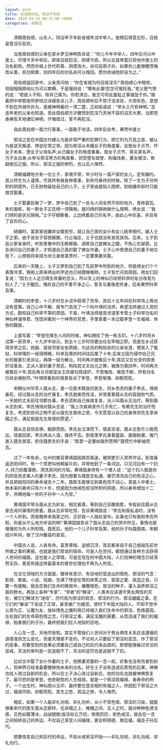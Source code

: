 ```yaml
---
layout: post
title: 犯淫削功名，改过不为迟
date: 2018-03-24 08:31:00 +0800
categories: 戒邪淫
---
```


　　清朝周伯顺，山东人，同治甲子年赴省城考试中举人。放榜后得意忘形，召妓姿意淫乐狂欢。
　　当夜周伯顺的父亲在家乡梦见神明告诉说：“你儿今年中举人，四年后可以中進士。可惜今天中举后，即夜召妓犯淫，阴德亏损，所以文昌帝君已将他中進士的功名削除。然而你祖上世代积善，阴德浩大，尚可庇荫子孙，如果你儿能够醒悟悔改从善，将功赎罪，则四年后的功名尚可以挽回。愿你劝诫他好自为之。”
　　周伯顺返回家中，父亲责问他：“你在省城为何召妓淫乐!”周伯顺心中暗惊，但因相隔两地以为可以欺瞒，于是强辩说：“哪有此事!您怎可冤枉我。”老父更气愤的说：“若欲人不知，除非己莫为。你若清白，我怎可将此羞耻之事强加于你。”接着把中举那夜所梦经过详细告诉儿子，周伯顺听后不禁汗流浃背，大惊失色，意想不到在外胡作非为，竟被神明看的一清二楚，正如俗语说：“举头三尺有神明。”且连年老的父亲也知道。至此周伯顺方才醒悟到犯淫乃天地不容的滔天大罪，当即焚香祷告天地诸位神明，忏悔改过，誓不再犯淫。
　　自此周伯顺一面力行善事，一面勤于攻读，四年后会考，果然中進士
　　邪淫之恶在中国古代被认为是非常严重的犯罪行为，把它列为万恶之首，被认为是逆天叛道、悖逆伦常之举。因为邪淫从未婚女子的角度看，会毁女子贞节、坏女子未来、堕女子父母名声;从已婚女子的角度看看，毁女子贞节、辱夫家名声，污子女出身;从参与邪淫男方的角度看，则受堕名毁誉、削福伐寿，妻女被淫，断嗣绝后之报。所以，邪淫之报的惨烈，也让后人悚然。
　　清朝福建地方有一位士子，家境平常，年少时与一富户家的女儿，定有婚约。其父终生为人谨慎，尽其所有做各种善事，到命尽寿终的时候，除了一生为子孙所积的阴德外，已无财物留给自己的儿子。士子家由是陷入困顿，到结婚年龄时只能借贷娶妻。
　　士子娶妻前做了一梦，梦中自己到了一处与人间全然不同的地方，青砖碧瓦、朱栏画栋，有一群女子正在绣一领锦袍，就问绣的锦袍做什么用啊，绣女说：“我们绣的是状元锦袍。”士子仔细察看，上边绣着自己的名字，由此心中欢喜，并且有了自负的心。
　　结婚时，富家家翁嫌弃女婿贫穷，就让自己家的女仆和女儿桃李相代，嫁入士子之家。由于该女子容貌婉娩、行止端庄，士子也就没有发现其伪。后来，士子到岳父家省亲时，听到里巷中的无赖揶揄、调笑自己是婢女之婿，不免心生疑窦。比及询问自己的妻子，才知道自己真的娶了婢女作妻。士子心中愤懑自己的妻子地位低下，心想我将来成为状元身居富贵时，一定要换妻另娶。
　　后来的一天晚上，士子又梦到自己到了先前梦中所到的地方，但是绣女们个个表情冷漠，锦袍上原来绣出的字迹也已经模糊难辨。士子急忙问其原因，绣女们回复说：“因为士人近日萌生弃妻的念头，所以天上的神仙已经把科举的名分改易为别人了。”士子醒后，愧疚自己的不善不净之心，誓言与妻偕老终身，后来果然科举及第。
　　清朝时的李登，十八岁时在乡试中获得了贡举，其后十五年间在科举场上再也没有登第。自己心中不解，就专门去找了一个叫叶靖的法师，希望法师通过入冥的方式，勘知自己科举不第的原因。于是，叶靖法师就恳求道家专管士子科举功名的神仙梓潼帝君，恍惚间看到一个神界的官吏，手里拿着一本记载李登一生福禄、休咎的籍册。
　　上面写着：“李登在降生人间的时候，神仙赐给了他一枚玉印。十八岁时将乡试第一获贡举，十九岁中状元，到五十三岁时将要出任右宰相之职。但是在乡试获得贡举之后，觊觎、窥视邻家女张燕娘，为达目的构陷张的父亲张澄，使其入了冤狱，科举降阶一级得榜眼，科举及第的时间往后推了十年;后来又因为侵夺自己兄长的屋基引发诉讼，再降一级为解元，时间再次被推后十年;其后又在长安的邸舍奸淫善良、正派人家的妻子郑氏，构陷其丈夫白元之罪，被降为第四甲，时间再次被推后十年;其后再与邻居室女王庆娘勾搭成奸，不思悔改、做恶不断，所有功名已经全被削尽。”叶靖把看到的情景告诉了李登，李登惭愧、抑郁而死。
　　宋朝仪州华亭人聂从志，是一位医术精良的医生，同乡邑丞的妻子李氏，得病垂死，经过聂从志的治疗康复。李氏貌美而性淫，非常愛慕聂从志的容貌和气质。一天她的丈夫前往邻郡办事，李氏谎称自己疾病复发，派人叫聂从志治疗。等到聂从志到来，李氏悄悄对聂从志说：“我上次疾病发作几乎死亡，有赖先生的治疗而复生，考虑到世间之物不足以报先生救命之恩，今天愿意以自己的身体供先生享床榻之乐，满足我报先生厚德的愿望。”
　　聂从志且惊且惧，婉辞而拒。李氏女泣涕而下、情哀坚请，聂从志急忙小跑而出，径直回家。李氏再派人请，聂终不去。到夜里李氏身着盛装、面施粉黛，推门進入聂生居室，抓住聂医生的手说：“医君一定要如我所愿啊!”聂慌忙中断袖而去。
　　过了一年有余，仪州的推官黄靖国因病而昏迷，被阴吏引入冥界作证。到准备返还阳间时，有一个冥吏叫他稍留片刻，并带他到了一条河边。只见河边有一个妇人.持刀剖腹濯肠，清洗其间的污垢。黄靖国身傍有一个僧人说：“这个妇人就是你的同官邑丞某人的妻子李氏，因为想要与聂医生私通，被罚清洗自己的色淫之心，并且把她阳间的寿命减去十二年。聂医生能够见到美色而不动心，真是人中善士。他本来的寿命只有六十岁，但是因为他戒色拒淫所积的阴德，所以寿命增加十二岁，并赐他每一世的子孙中一人为官。”
　　黄靖国平常与聂从志为好友，相交甚善。等到自己苏醒病愈，专程前往聂从志家去询问事情的原委。聂从志非常吃惊，告诉黄靖国说：“李氏和我私语时，没有一个人听到。而夜晚奔来我家之时，正好我一人独处室中。此事也只有我和李氏所知，你是从什么地方听说的啊!”黄靖国就告诉了聂从志自己的冥中所见，事情也就慢慢的为外人所知晓。聂死后，他的一个儿子科举及第，他的孙子叫聂图南，宋朝绍兴年间，做了汉州雒县的县官。
　　中国古人说，人各有命。富贵卑贱、逆顺沉浮，其实都来自于自己或祖先前世所做之事的果报，也就是我们常说的宿命。可是人在世间，都想通过各种方法获得人世间的福报，这也是人之常情。可是在现在的中国大陆，人们信神的理念已经荡然无存，善恶有报这样最基本的普世伦理也不再为人所信。
　　在文化领域的方方面面，媒体有意识、有目地的营造出的情色、邪淫的气息：影视、歌曲、小说、戏曲，充满了悖逆伦常的床笫之欢、密室之愛、挑逗之音。只要一有接触，就会在我们生命的微观中，播撒情色、邪淫的种子，灌入滋养邪淫之苗的秽水。再加上各种“专家”、“学者”的“解读”，人类本应该遵守男女两性的天伦，被它们解读为“迷信”，历代视为邪淫的观念、邪淫的行为、邪淫龌龊之事，在它们的“解读”下变成了正常，甚至被广为推崇。使时下中国大陆的人，不知不觉中认邪为正、认魔为友，放纵情色之魔利用已经植入我们生命中的邪淫、色情基因，左右我们的生命萌色情之念，行邪淫之事，满足淫魔的需要，从而消减了我们的福禄，贻害我们的子孙，最终把我们拉入地狱的目地。
　　人心生一念，天地尽皆知。其实不管我们人世间对于男女两性关系应该遵循的道德准则怎么变化，但是天理是不变的。不论何人只要起了邪淫的恶念、作了邪淫的恶事，将要受到的恶果必须要自己或自己的后代来品尝的。即使能够躲过世法的惩戒，天法的审判是一定逃脱不了，天法的惩罚也是逃脱不了的。
　　比如文中娶了女仆作妻的士子，他换妻另娶的一念一起，好象也没有伤害到别人，但神界已经准备要撤掉他未来的功名。好在士子没有造成实质性的后果，神佛也给人改过自新的机会，所以在士子决心改过自新后，他的功名也就被神佛恢复了。最可悲的是李登，他悲剧性的人生结局，就是一个邪淫损福禄、害寿命的例子。一个出生时，神仙授以玉印，最终要位登丞相的有福之人，终因犯下邪淫之大过，福禄尽削，抑郁而死。其生之悲、其运之惨，令人悚然。
　　相反，如果一个人能非礼勿视、非礼勿听，从小不受色情、邪淫的习染，就能够象宋代的医生聂从志那样，在床榻之上、帷幔之间、无人之时，面对种种色诱淫惑，见色如履薄冰，战战兢兢;临淫如立万仞，惕惕厉厉，拒色戒淫，就会在一念之间扭转自己的命运，不仅自己享受人间福禄，更会积阴德、聚后福，福及子孙后代。
　　想要改变自己和后代的命运，不妨从戒邪淫开始——非礼勿视，非礼勿闻、非礼勿行。